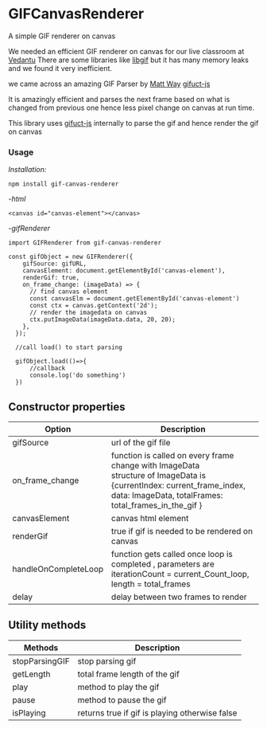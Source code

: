 # GIFCanvasRenderer

A simple GIF renderer on canvas

We needed an efficient GIF renderer on canvas for our live classroom at [Vedantu](https://www.vedantu.com/)
There are some libraries like [libgif](https://github.com/buzzfeed/libgif-js) but it has many memory leaks and we found it very inefficient.

we came across an amazing GIF Parser by [Matt Way](https://github.com/matt-way) [gifuct-js](https://github.com/matt-way/gifuct-js)

It is amazingly efficient and parses the next frame based on what is changed from previous one hence less pixel change on canvas at run time.

This library uses [gifuct-js](https://github.com/matt-way/gifuct-js) internally to parse the gif and hence render the gif on canvas

### Usage

_Installation:_

    npm install gif-canvas-renderer

-_html_

    <canvas id="canvas-element"></canvas>

-_gifRenderer_

    import GIFRenderer from gif-canvas-renderer

    const gifObject = new GIFRenderer({
        gifSource: gifURL,
        canvasElement: document.getElementById('canvas-element'),
        renderGif: true,
        on_frame_change: (imageData) => {
          // find canvas element
          const canvasElm = document.getElementById('canvas-element')
          const ctx = canvas.getContext('2d');
          // render the imagedata on canvas
          ctx.putImageData(imageData.data, 20, 20);
        },
      });

      //call load() to start parsing

      gifObject.load(()=>{
          //callback
          console.log('do something')
      })
 
## Constructor properties

| Option              | Description                                                           |
|---------------------|-----------------------------------------------------------------------|
| gifSource           | url of the gif file                                                   |
| on_frame_change     | function is called on every frame change with ImageData  <br> structure of ImageData is <br> {currentIndex: current_frame_index, data: ImageData, totalFrames: total_frames_in_the_gif }                                                        |
| canvasElement       | canvas html element                                                   |
| renderGif           | true if gif is needed to be rendered on canvas                        |
| handleOnCompleteLoop| function gets called once loop is completed , parameters are <br> iterationCount = current_Count_loop, length = total_frames                                    |
| delay               | delay between two frames to render                                    |

## Utility methods

| Methods             | Description                                                           |
|---------------------|-----------------------------------------------------------------------|
| stopParsingGIF      | stop parsing gif                                                      |
| getLength           | total frame length of the gif                                         |
| play                | method to play the gif                                                |
| pause               | method to pause the gif                                               |
| isPlaying           | returns true if gif is playing otherwise false                        |



